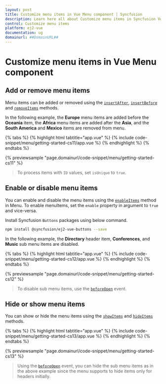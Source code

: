 ```yaml
---
layout: post
title: Customize menu items in Vue Menu component | Syncfusion
description: Learn here all about Customize menu items in Syncfusion Vue Menu component of Syncfusion Essential JS 2 and more.
control: Customize menu items 
platform: ej2-vue
documentation: ug
domainurl: ##DomainURL##
---
```


# Customize menu items in Vue Menu component

## Add or remove menu items

Menu items can be added or removed using the [`insertAfter`](https://ej2.syncfusion.com/vue/documentation/api/menu/#insertafter), [`insertBefore`](https://ej2.syncfusion.com/vue/documentation/api/menu/#insertbefore) and [`removeItems`](https://ej2.syncfusion.com/vue/documentation/api/menu/#removeitems) methods.

In the following example, the **Europe** menu items are added before the **Oceania** item, the **Africa** menu items are added after the **Asia**, and the **South America** and **Mexico** items are removed from menu.

{% tabs %}
{% highlight html tabtitle="app.vue" %}
{% include code-snippet/menu/getting-started-cs11/app.vue %}
{% endhighlight %}
{% endtabs %}
        
{% previewsample "page.domainurl/code-snippet/menu/getting-started-cs11" %}

> To process items with `ID` values, set `isUnique` to `true`.

## Enable or disable menu items

You can enable and disable the menu items using the [`enableItems`](https://ej2.syncfusion.com/vue/documentation/api/menu/#enableitems) method in Menu. To enable menuItems, set the `enable` property in argument to `true` and vice-versa.

Install Syncfusion `Buttons` packages using below command.

```bash
npm install @syncfusion/ej2-vue-buttons --save
```

In the following example, the **Directory** header item, **Conferences**, and **Music** sub menu items are disabled.

{% tabs %}
{% highlight html tabtitle="app.vue" %}
{% include code-snippet/menu/getting-started-cs12/app.vue %}
{% endhighlight %}
{% endtabs %}
        
{% previewsample "page.domainurl/code-snippet/menu/getting-started-cs12" %}

> To disable sub menu items, use the [`beforeOpen`](https://ej2.syncfusion.com/vue/documentation/api/menu/#beforeopen) event.

## Hide or show menu items

You can show or hide the menu items using the [`showItems`](https://ej2.syncfusion.com/vue/documentation/api/menu/#showitems) and [`hideItems`](https://ej2.syncfusion.com/vue/documentation/api/menu/#hideitems) methods.

{% tabs %}
{% highlight html tabtitle="app.vue" %}
{% include code-snippet/menu/getting-started-cs13/app.vue %}
{% endhighlight %}
{% endtabs %}
        
{% previewsample "page.domainurl/code-snippet/menu/getting-started-cs13" %}

> Using the [`beforeOpen`](https://ej2.syncfusion.com/vue/documentation/api/menu/#beforeopen) event, you can hide the sub menu items as in the above example since the menu supports to hide items only for headers initially.
